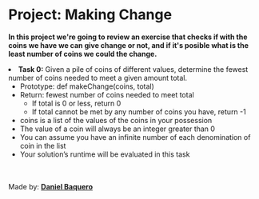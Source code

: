 <html>
<h1>Project: Making Change</h1>
<p><strong>In this project we're going to review an exercise that checks if with the coins we have we can give change or not, and if it's posible what is the least number of coins we could the change.</strong></p>
<body>
<li><strong>Task 0:</strong> Given a pile of coins of different values, determine the fewest number of coins needed to meet a given amount total.
<ul>
<li>Prototype: def makeChange(coins, total)</li>
<li>Return: fewest number of coins needed to meet total
<ul>
<li>If total is 0 or less, return 0</li>
<li>If total cannot be met by any number of coins you have, return -1</li>
</ul>
</li>
<li>coins is a list of the values of the coins in your possession</li>
<li>The value of a coin will always be an integer greater than 0</li>
<li>You can assume you have an infinite number of each denomination of coin in the list</li>
<li>Your solution’s runtime will be evaluated in this task</li>
</ul>
</li>
</body>
<br>
<br>
<footer>Made by: <strong><a href="https://github.com/DanielBaquero28">Daniel Baquero</a></strong></footer>
</html>